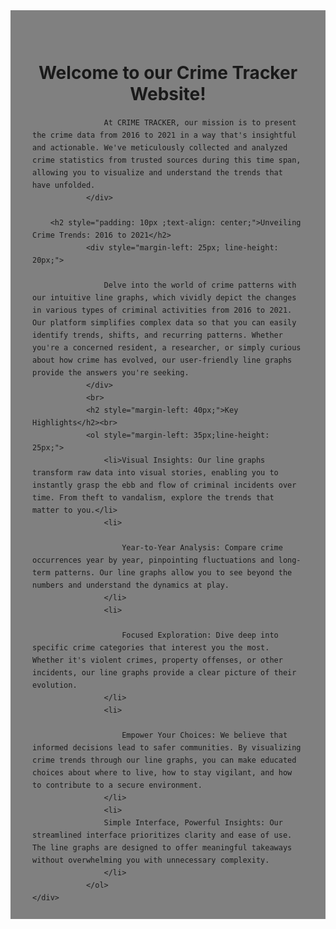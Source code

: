 <div id="about" style="margin-top: 50vh; padding: 10px; background-color: gray;">
            <br><br>    
            <h1 style="text-align: center;">
                Welcome to our Crime Tracker Website!
            </h1>
                <div style="padding: 0 25px;line-height: 20px;">

                    At CRIME TRACKER, our mission is to present the crime data from 2016 to 2021 in a way that's insightful and actionable. We've meticulously collected and analyzed crime statistics from trusted sources during this time span, allowing you to visualize and understand the trends that have unfolded.
                </div>

        <h2 style="padding: 10px ;text-align: center;">Unveiling Crime Trends: 2016 to 2021</h2>
                <div style="margin-left: 25px; line-height: 20px;">

                    Delve into the world of crime patterns with our intuitive line graphs, which vividly depict the changes in various types of criminal activities from 2016 to 2021. Our platform simplifies complex data so that you can easily identify trends, shifts, and recurring patterns. Whether you're a concerned resident, a researcher, or simply curious about how crime has evolved, our user-friendly line graphs provide the answers you're seeking.
                </div>
                <br>
                <h2 style="margin-left: 40px;">Key Highlights</h2><br>
                <ol style="margin-left: 35px;line-height: 25px;">
                    <li>Visual Insights: Our line graphs transform raw data into visual stories, enabling you to instantly grasp the ebb and flow of criminal incidents over time. From theft to vandalism, explore the trends that matter to you.</li> 
                    <li>

                        Year-to-Year Analysis: Compare crime occurrences year by year, pinpointing fluctuations and long-term patterns. Our line graphs allow you to see beyond the numbers and understand the dynamics at play.
                    </li>
                    <li>

                        Focused Exploration: Dive deep into specific crime categories that interest you the most. Whether it's violent crimes, property offenses, or other incidents, our line graphs provide a clear picture of their evolution.
                    </li>
                    <li>

                        Empower Your Choices: We believe that informed decisions lead to safer communities. By visualizing crime trends through our line graphs, you can make educated choices about where to live, how to stay vigilant, and how to contribute to a secure environment.
                    </li>
                    <li>
                    Simple Interface, Powerful Insights: Our streamlined interface prioritizes clarity and ease of use. The line graphs are designed to offer meaningful takeaways without overwhelming you with unnecessary complexity.
                    </li>
                </ol>
    </div>
